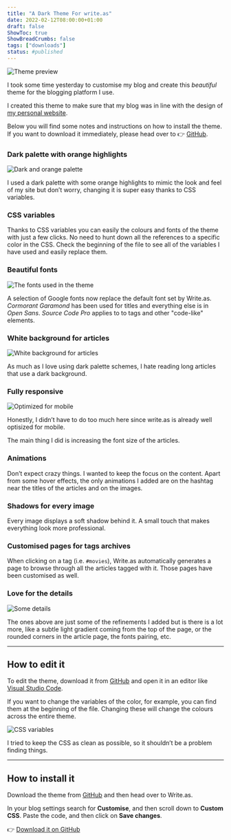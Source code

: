 ```yaml
---
title: "A Dark Theme For write.as"
date: 2022-02-12T08:00:00+01:00
draft: false
ShowToc: true
ShowBreadCrumbs: false
tags: ["downloads"]
status: #published
---
```


![Theme preview](https://i.snap.as/xZuovPhQ.jpg)

I took some time yesterday to customise my blog and create this *beautiful* theme for the blogging platform I use.

<!--more-->

I created this theme to make sure that my blog was in line with the design of [my personal website](https://iamfran.com).

Below you will find some notes and instructions on how to install the theme. If you want to download it immediately, please head over to 👉 [GitHub](https://github.com/francesco-puppo/Write.as-Dark-Fran-Theme).

### Dark palette with orange highlights

![Dark and orange palette](https://i.snap.as/iBpD9Sya.jpg)

I used a dark palette with some orange highlights to mimic the look and feel of my site but don’t worry, changing it is super easy thanks to CSS variables.

### CSS variables

Thanks to CSS variables you can easily the colours and fonts of the theme with just a few clicks. No need to hunt down all the references to a specific color in the CSS. Check the beginning of the file to see all of the variables I have used and easily replace them.

### Beautiful fonts

![The fonts used in the theme](https://i.snap.as/lxyXqbqB.jpg)

A selection of Google fonts now replace the default font set by Write.as.
*Cormorant Garamond* has been used for titles and everything else is in *Open Sans*.
*Source Code Pro* applies to to tags and other "code-like" elements.

### White background for articles

![White background for articles](https://i.snap.as/rZb34itU.jpg)

As much as I love using dark palette schemes, I hate reading long articles that use a dark background.

### Fully responsive

![Optimized for mobile](https://i.snap.as/8fdJwadK.jpg)

Honestly, I didn’t have to do too much here since write.as is already well optisized for mobile.

The main thing I did is increasing the font size of the articles.

### Animations

Don’t expect crazy things. I wanted to keep the focus on the content. Apart from some hover effects, the only animations I added are on the hashtag near the titles of the articles and on the images.

### Shadows for every image

Every image displays a soft shadow behind it. A small touch that makes everything look more professional.

### Customised pages for tags archives

When clicking on a tag (i.e. `#movies`), Write.as automatically generates a page to browse through all the articles tagged with it. Those pages have been customised as well.

### Love for the details

![Some details](https://i.snap.as/W4chEIkj.jpg)

The ones above are just some of the refinements I added but is there is a lot more, like a subtle light gradient coming from the top of the page, or the rounded corners in the article page, the fonts pairing, etc.

---

## How to edit it

To edit the theme, download it from [GitHub](https://github.com/francesco-puppo/Write.as-Dark-Fran-Theme) and open it in an editor like [Visual Studio Code](https://code.visualstudio.com/).

If you want to change the variables of the color, for example, you can find them at the beginning of the file. Changing these will change the colours across the entire theme.

![CSS variables](https://i.snap.as/mA3xsrNe.png)

I tried to keep the CSS as clean as possible, so it shouldn’t be a problem finding things.

---

## How to install it

Download the theme from [GitHub](https://github.com/francesco-puppo/Write.as-Dark-Fran-Theme) and then head over to Write.as.

In your blog settings search for **Customise**, and then scroll down to **Custom CSS**. Paste the code, and then click on **Save changes**.

👉 [Download it on GitHub](https://github.com/francesco-puppo/Write.as-Dark-Fran-Theme)
